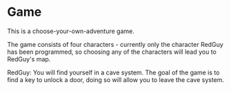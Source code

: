 # Game
This is a choose-your-own-adventure game.

The game consists of four characters - currently only the character RedGuy has been programmed, so choosing any of the characters will lead you to RedGuy's map. 

RedGuy: You will find yourself in a cave system. The goal of the game is to find a key to unlock a door, doing so will allow you to leave the cave system. 
